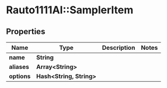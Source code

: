 # Rauto1111AI::SamplerItem

## Properties
Name | Type | Description | Notes
------------ | ------------- | ------------- | -------------
**name** | **String** |  | 
**aliases** | **Array&lt;String&gt;** |  | 
**options** | **Hash&lt;String, String&gt;** |  | 

